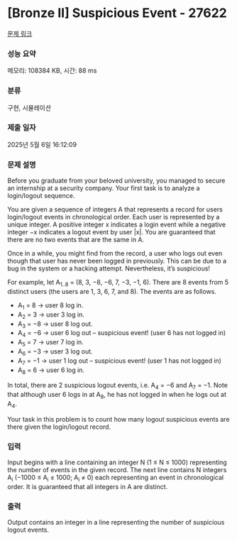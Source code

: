 # [Bronze II] Suspicious Event - 27622 

[문제 링크](https://www.acmicpc.net/problem/27622) 

### 성능 요약

메모리: 108384 KB, 시간: 88 ms

### 분류

구현, 시뮬레이션

### 제출 일자

2025년 5월 6일 16:12:09

### 문제 설명

<p>Before you graduate from your beloved university, you managed to secure an internship at a security company. Your first task is to analyze a login/logout sequence.</p>

<p>You are given a sequence of integers A that represents a record for users login/logout events in chronological order. Each user is represented by a unique integer. A positive integer x indicates a login event while a negative integer −x indicates a logout event by user |x|. You are guaranteed that there are no two events that are the same in A.</p>

<p>Once in a while, you might find from the record, a user who logs out even though that user has never been logged in previously. This can be due to a bug in the system or a hacking attempt. Nevertheless, it’s suspicious!</p>

<p>For example, let A<sub>1..8</sub> = (8, 3, −8, −6, 7, −3, −1, 6). There are 8 events from 5 distinct users (the users are 1, 3, 6, 7, and 8). The events are as follows.</p>

<ul>
	<li>A<sub>1</sub> = 8 → user 8 log in.</li>
	<li>A<sub>2</sub> = 3 → user 3 log in.</li>
	<li>A<sub>3</sub> = −8 → user 8 log out.</li>
	<li>A<sub>4</sub> = −6 → user 6 log out – suspicious event! (user 6 has not logged in)</li>
	<li>A<sub>5</sub> = 7 → user 7 log in.</li>
	<li>A<sub>6</sub> = −3 → user 3 log out.</li>
	<li>A<sub>7</sub> = −1 → user 1 log out – suspicious event! (user 1 has not logged in)</li>
	<li>A<sub>8</sub> = 6 → user 6 log in.</li>
</ul>

<p>In total, there are 2 suspicious logout events, i.e. A<sub>4</sub> = −6 and A<sub>7</sub> = −1. Note that although user 6 logs in at A<sub>8</sub>, he has not logged in when he logs out at A<sub>4</sub>.</p>

<p>Your task in this problem is to count how many logout suspicious events are there given the login/logout record.</p>

### 입력 

 <p>Input begins with a line containing an integer N (1 ≤ N ≤ 1000) representing the number of events in the given record. The next line contains N integers A<sub>i</sub> (−1000 ≤ A<sub>i</sub> ≤ 1000; A<sub>i</sub> ≠ 0) each representing an event in chronological order. It is guaranteed that all integers in A are distinct.</p>

### 출력 

 <p>Output contains an integer in a line representing the number of suspicious logout events.</p>

